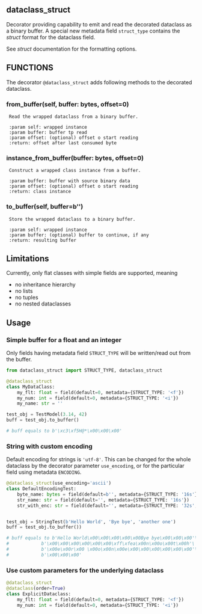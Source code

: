 ## dataclass_struct

Decorator providing capability to emit and read the decorated dataclass as a binary buffer.
A special new metadata field `struct_type` contains the *struct* format for the dataclass field.

See *struct* documentation for the formatting options.

## FUNCTIONS

The decorator `@dataclass_struct` adds following methods 
to the decorated dataclass. 
 
### from_buffer(self, buffer: bytes, offset=0)
     Read the wrapped dataclass from a binary buffer.
          
     :param self: wrapped instance
     :param buffer: buffer tp read
     :param offset: (optional) offset o start reading
     :return: offset after last consumed byte
       
### instance_from_buffer(buffer: bytes, offset=0)
     Construct a wrapped class instance from a buffer.
           
     :param buffer: buffer with source binary data
     :param offset: (optional) offset o start reading
     :return: class instance
     
### to_buffer(self, buffer=b'')
     Store the wrapped dataclass to a binary buffer.
           
     :param self: wrapped instance
     :param buffer: (optional) buffer to continue, if any
     :return: resulting buffer

## Limitations

Currently, only flat classes with simple fields are supported, meaning

- no inheritance hierarchy
- no lists
- no tuples
- no nested dataclasses

## Usage

### Simple buffer for a float and an integer

Only fields having metadata field `STRUCT_TYPE` 
will be written/read out from the buffer.

```python
from dataclass_struct import STRUCT_TYPE, dataclass_struct

@dataclass_struct
class MyDataClass:
    my_flt: float = field(default=0, metadata={STRUCT_TYPE: '<f'})
    my_num: int = field(default=0, metadata={STRUCT_TYPE: '<i'})
    my_name: str = ''

test_obj = TestModel(3.14, 42)
buff = test_obj.to_buffer()

# buff equals to b'\xc3\xf5H@*\x00\x00\x00'
``` 

### String with custom encoding

Default encoding for strings is `'utf-8'`. 
This can be changed for the whole dataclass by 
the decorator parameter `use_encoding`,
or for the particular field using metadata `ENCODING`.

```python
@dataclass_struct(use_encoding='ascii')
class DefaultEncodingTest:
    byte_name: bytes = field(default=b'', metadata={STRUCT_TYPE: '16s'})
    str_name: str = field(default='', metadata={STRUCT_TYPE: '16s'})
    str_with_enc: str = field(default='', metadata={STRUCT_TYPE: '32s', ENCODING: 'utf-16'})


test_obj = StringTest(b'Hello World', 'Bye bye', 'another one')
buff = test_obj.to_buffer())

# buff equals to b'Hello World\x00\x00\x00\x00\x00Bye bye\x00\x00\x00'\
#            b'\x00\x00\x00\x00\x00\x00\xff\xfea\x00n\x00o\x00t\x00h'\
#            b'\x00e\x00r\x00 \x00o\x00n\x00e\x00\x00\x00\x00\x00\x00'\
#            b'\x00\x00\x00'
```

### Use custom parameters for the underlying dataclass

```python
@dataclass_struct
@dataclass(order=True)
class ExplicitDataclass:
    my_flt: float = field(default=0, metadata={STRUCT_TYPE: '<f'})
    my_num: int = field(default=0, metadata={STRUCT_TYPE: '<i'})
```

